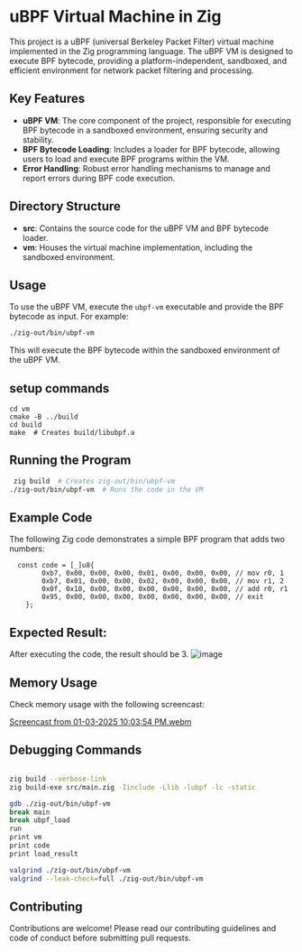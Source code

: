 # uBPF Virtual Machine in Zig

This project is a uBPF (universal Berkeley Packet Filter) virtual machine implemented in the Zig programming language. The uBPF VM is designed to execute BPF bytecode, providing a platform-independent, sandboxed, and efficient environment for network packet filtering and processing.

## Key Features

- **uBPF VM**: The core component of the project, responsible for executing BPF bytecode in a sandboxed environment, ensuring security and stability.
- **BPF Bytecode Loading**: Includes a loader for BPF bytecode, allowing users to load and execute BPF programs within the VM.
- **Error Handling**: Robust error handling mechanisms to manage and report errors during BPF code execution.

## Directory Structure

- **src**: Contains the source code for the uBPF VM and BPF bytecode loader.
- **vm**: Houses the virtual machine implementation, including the sandboxed environment.



## Usage

To use the uBPF VM, execute the `ubpf-vm` executable and provide the BPF bytecode as input. For example:

```bash
./zig-out/bin/ubpf-vm
```
 
This will execute the BPF bytecode within the sandboxed environment of the uBPF VM. 

##  setup commands
```
cd vm
cmake -B ../build
cd build
make  # Creates build/libubpf.a
```

## Running the Program

```bash 
 zig build  # Creates zig-out/bin/ubpf-vm
./zig-out/bin/ubpf-vm  # Runs the code in the VM

```
## Example Code
The following Zig code demonstrates a simple BPF program that adds two numbers:

```zig
  const code = [_]u8{
        0xb7, 0x00, 0x00, 0x00, 0x01, 0x00, 0x00, 0x00, // mov r0, 1
        0xb7, 0x01, 0x00, 0x00, 0x02, 0x00, 0x00, 0x00, // mov r1, 2
        0x0f, 0x10, 0x00, 0x00, 0x00, 0x00, 0x00, 0x00, // add r0, r1
        0x95, 0x00, 0x00, 0x00, 0x00, 0x00, 0x00, 0x00, // exit
    };

```

## Expected Result: 

After executing the code, the result should be 3.
![image](https://github.com/user-attachments/assets/7002faa9-63c6-41c9-a9d2-0c5d96888d58)

## Memory Usage
Check memory usage with the following screencast:

[Screencast from 01-03-2025 10:03:54 PM.webm](https://github.com/user-attachments/assets/43ff7cd7-077d-4a0c-b4a6-7af146d6da3e)

## Debugging Commands
 ```bash

zig build --verbose-link
zig build-exe src/main.zig -Iinclude -Llib -lubpf -lc -static

gdb ./zig-out/bin/ubpf-vm
break main
break ubpf_load
run
print vm
print code
print load_result

valgrind ./zig-out/bin/ubpf-vm
valgrind --leak-check=full ./zig-out/bin/ubpf-vm

```
## Contributing

Contributions are welcome! Please read our contributing guidelines and code of conduct before submitting pull requests.